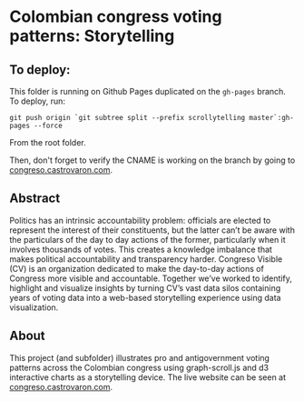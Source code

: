 # Colombian congress voting patterns: Storytelling

## To deploy:

This folder is running on Github Pages duplicated on the `gh-pages` branch. To deploy, run:

```
git push origin `git subtree split --prefix scrollytelling master`:gh-pages --force
```

From the root folder.

Then, don't forget to verify the CNAME is working on the branch by going to [congreso.castrovaron.com](https://congreso.castrovaron.com).

## Abstract

Politics has an intrinsic accountability problem: officials are elected to represent the interest of their constituents, but the latter can’t be aware with the particulars of the day to day actions of the former, particularly when it involves thousands of votes. This creates a knowledge imbalance that makes political accountability and transparency harder. Congreso Visible (CV) is an organization dedicated to make the day-to-day actions of Congress more visible and accountable. Together we’ve worked to identify, highlight and visualize insights by turning CV’s vast data silos containing years of voting data into a web-based storytelling experience using data visualization.

## About

This project (and subfolder) illustrates pro and antigovernment voting patterns across the Colombian congress using graph-scroll.js and d3 interactive charts as a storytelling device. The live website can be seen at [congreso.castrovaron.com](https://congreso.castrovaron.com).